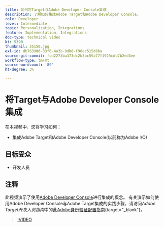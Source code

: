 ```yaml
---
title: 如何将Target与Adobe Developer Console集成
description: 了解如何集成Adobe Target和Adobe Developer Console。
role: Developer
level: Intermediate
topic: Personalization, Integrations
feature: Implementation, Integrations
doc-type: technical video
kt: 5390
thumbnail: 35150.jpg
exl-id: db763906-33f6-4a3b-9db8-f90ec515d8ba
source-git-commit: fcd2273ba373dc2b3bc59a77f1925cdb7b2ed3ee
workflow-type: tm+mt
source-wordcount: '89'
ht-degree: 3%

---
```


# 将Target与Adobe Developer Console集成

在本视频中，您将学习如何：

* 集成Adobe Target和Adobe Developer Console(以前称为Adobe I/O)

## 目标受众

* 开发人员

## 注释

此视频演示了使用[Adobe Developer Console](https://developer.adobe.com/developer-console/)进行集成的概念。 有关演示如何使用Adobe Developer Console与Adobe Target集成的实践步骤，请访问&#x200B;*Adobe Target开发人员指南*&#x200B;中的此[Adobe身份验证配置指南](https://experienceleague.adobe.com/docs/target-dev/developer/api/configure-authentication.html?lang=zh-Hans){target="_blank"}。

>[!VIDEO](https://video.tv.adobe.com/v/35150/?quality=12)

